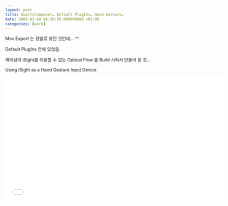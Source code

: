 ```yaml
---
layout: post
title: QuartzComposer… Default PlugIns… Hand Gesture…
date: 2009-05-09 06:38:50.000000000 +02:00
categories: [work]
---
```

Mov Export 는 정말로 찾던 것인데... ^^

Default PlugIns 안에 있었음.

재미삼아 iSight를 이용할 수 있는 Optical Flow 를 Build 시켜서 만들어 본 것...

Using iSight as a Hand Gesture Input Device


<iframe src="//player.vimeo.com/video/4554115" width="700" height="400" frameborder="0" webkitallowfullscreen mozallowfullscreen allowfullscreen></iframe>